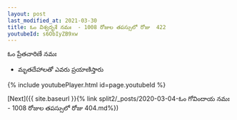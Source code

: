 ```yaml
---
layout: post
last_modified_at: 2021-03-30
title: ఓం విశ్వదృశే నమః  - 1008 రోజుల తపస్సులో రోజు  422
youtubeId: s6ObIyZB9xw
---
```

 
 
 ఓం ప్రేతచారిణే నమః  
 
 -  మృతదేహాలతో ఎవరు ప్రయాణిస్తారు 
 
  
 
  
 
 
 
 
 
 


{% include youtubePlayer.html id=page.youtubeId %}
 
[Next]({{ site.baseurl }}{% link  split2/_posts/2020-03-04-ఓం గోవిందాయ నమః  - 1008 రోజుల తపస్సులో రోజు  404.md%})
 
